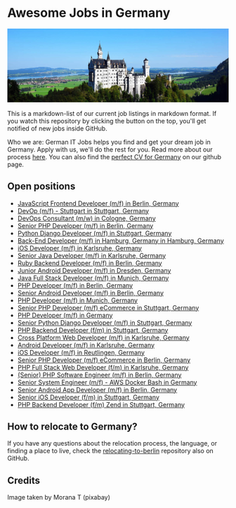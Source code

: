 # Awesome Jobs in Germany

![Neuschwanstein castle](neuschwanstein-in-germany.jpg)

This is a markdown-list of our current job listings in markdown format. If you watch this repository by clicking the button on the top, you'll get notified of new jobs inside GitHub.

Who we are: German IT Jobs helps you find and get your dream job in Germany. Apply with us, we'll do the rest for you. Read more about our process [here](http://germanitjobs.com). You can also find the [perfect CV for Germany](https://github.com/germanitjobs/perfect-german-cv) on our github page.

## Open positions
* [JavaScript Frontend Developer (m/f) in Berlin, Germany](http://germanitjobs.com/job/javascript-frontend-developer-mf)
* [DevOp (m/f) - Stuttgart in Stuttgart, Germany](http://germanitjobs.com/job/devop-mf)
* [DevOps Consultant (m/w) in Cologne, Germany](http://germanitjobs.com/job/devops-consultant-mw)
* [Senior PHP Developer (m/f) in Berlin, Germany](http://germanitjobs.com/job/senior-php-developer-mf)
* [Python Django Developer (m/f) in Stuttgart, Germany](http://germanitjobs.com/job/python-django-developer-mf)
* [Back-End Developer (m/f) in Hamburg, Germany in Hamburg, Germany](http://germanitjobs.com/job/back-end-developer-mf-hamburg-germany)
* [iOS Developer (m/f) in Karlsruhe, Germany](http://germanitjobs.com/job/ios-developer-mf-2)
* [Senior Java Developer (m/f) in Karlsruhe, Germany](http://germanitjobs.com/job/senior-java-developer-mf)
* [Ruby Backend Developer (m/f) in Berlin, Germany](http://germanitjobs.com/job/ruby-beckend-developer-mf)
* [Junior Android Developer (m/f) in Dresden, Germany](http://germanitjobs.com/job/junior-android-developer-mf)
* [Java Full Stack Developer (m/f) in Munich, Germany](http://germanitjobs.com/job/java-full-stack-developer-mf)
* [PHP Developer (m/f) in Berlin, Germany](http://germanitjobs.com/job/php-developer-mf)
* [Senior Android Developer (m/f) in Berlin, Germany](http://germanitjobs.com/job/senior-android-developer-mf)
* [PHP Developer (m/f) in Munich, Germany](http://germanitjobs.com/job/php-developer-mf-2)
* [Senior PHP Developer (m/f) eCommerce in Stuttgart, Germany](http://germanitjobs.com/job/senior-php-developer-mf-ecommerce)
* [PHP Developer (m/f) in Germany](http://germanitjobs.com/job/php-developer-mf-3)
* [Senior Python Django Developer (m/f) in Stuttgart, Germany](http://germanitjobs.com/job/senior-python-django-developer-mf)
* [PHP Backend Developer (f/m) in Stuttgart, Germany](http://germanitjobs.com/job/php-backend-developer-fm)
* [Cross Platform Web Developer (m/f) in Karlsruhe, Germany](http://germanitjobs.com/job/cross-platform-web-developer-mf)
* [Android Developer (m/f) in Karlsruhe, Germany](http://germanitjobs.com/job/android-developer-mf)
* [iOS Developer (m/f) in Reutlingen, Germany](http://germanitjobs.com/job/ios-developer-mf)
* [Senior PHP Developer (m/f) eCommerce in Berlin, Germany](http://germanitjobs.com/job/senior-php-developer-mf-ecommerce-2)
* [PHP Full Stack Web Developer (f/m) in Karlsruhe, Germany](http://germanitjobs.com/job/php-full-stack-web-developer)
* [(Senior) PHP Software Engineer (m/f) in Berlin, Germany](http://germanitjobs.com/job/senior-php-software-engineer-mf)
* [Senior System Engineer (m/f) - AWS Docker Bash in Germany](http://germanitjobs.com/job/senior-system-engineer-mf-aws-docker-bash)
* [Senior Android App Developer (m/f) in Berlin, Germany](http://germanitjobs.com/job/senior-android-app-developer-mf)
* [Senior iOS Developer (f/m) in Stuttgart, Germany](http://germanitjobs.com/job/senior-ios-developer-fm)
* [PHP Backend Developer (f/m) Zend in Stuttgart, Germany](http://germanitjobs.com/job/php-backend-developer-fm-2)

## How to relocate to Germany?
If you have any questions about the relocation process, the language, or finding a place to live, check the [relocating-to-berlin](https://github.com/azproduction/relocating-to-berlin) repository also on GitHub.

## Credits
Image taken by Morana T (pixabay)
